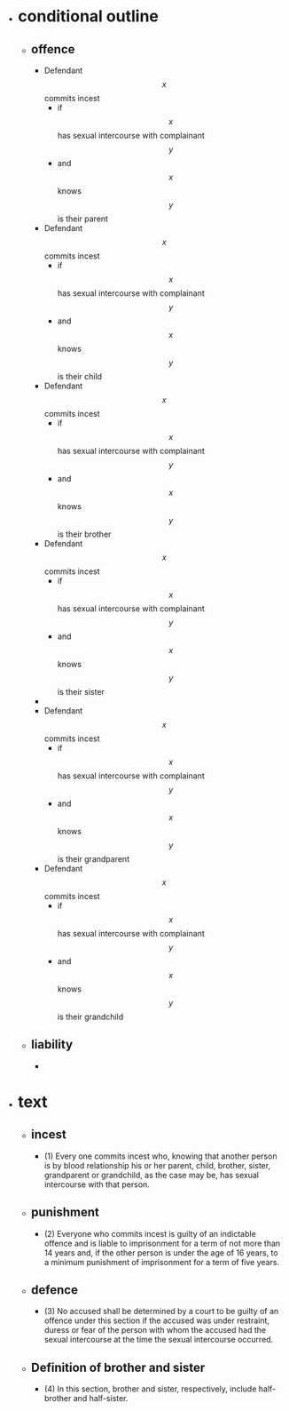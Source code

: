 - # conditional outline
	- ## offence
		- Defendant $$x$$ commits incest
			- if $$x$$ has sexual intercourse with complainant $$y$$
			- and $$x$$ knows $$y$$ is their parent
		- Defendant $$x$$ commits incest
			- if $$x$$ has sexual intercourse with complainant $$y$$
			- and $$x$$ knows $$y$$ is their child
		- Defendant $$x$$ commits incest
			- if $$x$$ has sexual intercourse with complainant $$y$$
			- and $$x$$ knows $$y$$ is their brother
		- Defendant $$x$$ commits incest
			- if $$x$$ has sexual intercourse with complainant $$y$$
			- and $$x$$ knows $$y$$ is their sister
		-
		- Defendant $$x$$ commits incest
			- if $$x$$ has sexual intercourse with complainant $$y$$
			- and $$x$$ knows $$y$$ is their grandparent
		- Defendant $$x$$ commits incest
			- if $$x$$ has sexual intercourse with complainant $$y$$
			- and $$x$$ knows $$y$$ is their grandchild
	- ## liability
		-
- # text
	- ## incest
		- (1) Every one commits incest who, knowing that another person is by blood relationship his or her parent, child, brother, sister, grandparent or grandchild, as the case may be, has sexual intercourse with that person.
	- ## punishment
		- (2) Everyone who commits incest is guilty of an indictable offence and is liable to imprisonment for a term of not more than 14 years and, if the other person is under the age of 16 years, to a minimum punishment of imprisonment for a term of five years.
	- ## defence
		- (3) No accused shall be determined by a court to be guilty of an offence under this section if the accused was under restraint, duress or fear of the person with whom the accused had the sexual intercourse at the time the sexual intercourse occurred.
	- ## Definition of brother and sister
		- (4) In this section, brother and sister, respectively, include half-brother and half-sister.